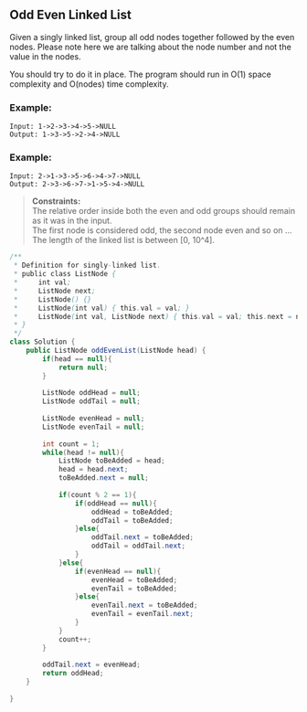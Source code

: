 ## Odd Even Linked List

Given a singly linked list, group all odd nodes together followed by the even nodes. Please note here we are talking about the node number and not the value in the nodes.

You should try to do it in place. The program should run in O(1) space complexity and O(nodes) time complexity.

### Example:
```
Input: 1->2->3->4->5->NULL
Output: 1->3->5->2->4->NULL
```

### Example:
```
Input: 2->1->3->5->6->4->7->NULL
Output: 2->3->6->7->1->5->4->NULL
```

> **Constraints:**  
> The relative order inside both the even and odd groups should remain as it was in the input.  
> The first node is considered odd, the second node even and so on ...  
> The length of the linked list is between [0, 10^4].


```java
/**
 * Definition for singly-linked list.
 * public class ListNode {
 *     int val;
 *     ListNode next;
 *     ListNode() {}
 *     ListNode(int val) { this.val = val; }
 *     ListNode(int val, ListNode next) { this.val = val; this.next = next; }
 * }
 */
class Solution {
    public ListNode oddEvenList(ListNode head) {
        if(head == null){
            return null;
        }
        
        ListNode oddHead = null;
        ListNode oddTail = null;
        
        ListNode evenHead = null;
        ListNode evenTail = null;
        
        int count = 1;
        while(head != null){
            ListNode toBeAdded = head;
            head = head.next;
            toBeAdded.next = null;
            
            if(count % 2 == 1){
                if(oddHead == null){
                    oddHead = toBeAdded;
                    oddTail = toBeAdded;
                }else{
                    oddTail.next = toBeAdded;
                    oddTail = oddTail.next;
                }
            }else{
                if(evenHead == null){
                    evenHead = toBeAdded;
                    evenTail = toBeAdded;
                }else{
                    evenTail.next = toBeAdded;
                    evenTail = evenTail.next;
                }
            }
            count++;
        }
        
        oddTail.next = evenHead;
        return oddHead;
    }
    
}
```  
